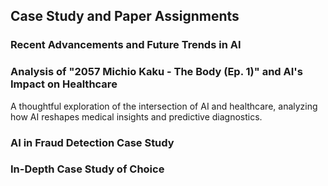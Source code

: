 ## Case Study and Paper Assignments

### Recent Advancements and Future Trends in AI

### **Analysis of "2057 Michio Kaku - The Body (Ep. 1)" and AI's Impact on Healthcare** 
A thoughtful exploration of the intersection of AI and healthcare, analyzing how AI reshapes medical insights and predictive diagnostics. 


### AI in Fraud Detection Case Study
### In-Depth Case Study of Choice
